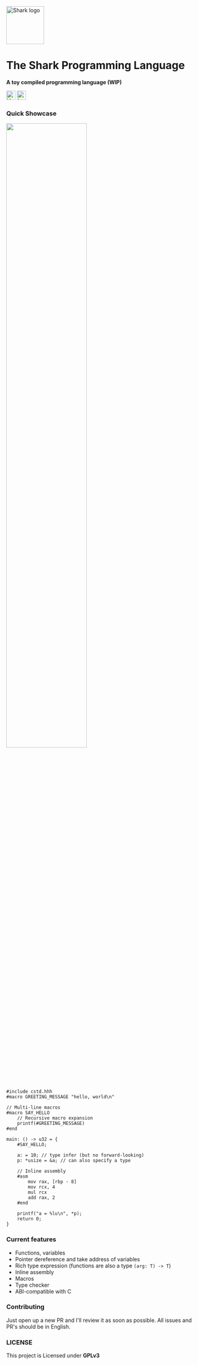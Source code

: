 <img src="https://i.imgur.com/8y53ssF.png" alt="Shark logo" height="100px">

<h1>The Shark Programming Language</h1>

**A toy compiled programming language (WIP)**

<img src="https://i.imgur.com/VBBeGtY.png" alt="Version 0.0.1" height="24px"> <img src="https://i.imgur.com/Mae21iF.png" alt="Language Rust" height="24px">

### Quick Showcase


<img src="https://i.imgur.com/KsSHGM7.png" width="65%">

```
#include cstd.hhh
#macro GREETING_MESSAGE "hello, world\n"

// Multi-line macros
#macro SAY_HELLO
    // Recursive macro expansion
    printf(#GREETING_MESSAGE)
#end

main: () -> u32 = {
    #SAY_HELLO;

    a: = 10; // type infer (but no forward-looking)
    p: *usize = &a; // can also specify a type

    // Inline assembly
    #asm
        mov rax, [rbp - 8]
        mov rcx, 4
        mul rcx
        add rax, 2
    #end

    printf("a = %lu\n", *p);
    return 0;
}
```

### Current features
- Functions, variables
- Pointer dereference and take address of variables
- Rich type expression (functions are also a type `(arg: T) -> T`)
- Inline assembly
- Macros
- Type checker
- ABI-compatible with C

### Contributing
Just open up a new PR and I'll review it as soon as possible. All issues and PR's should be in English.

### LICENSE
This project is Licensed under **GPLv3**
